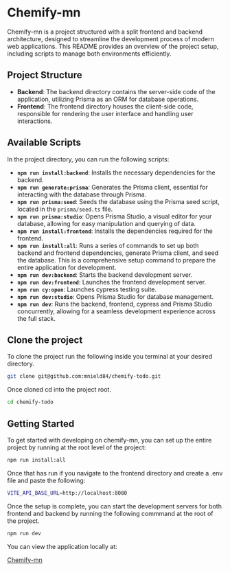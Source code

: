 # Chemify-mn

Chemify-mn is a project structured with a split frontend and backend architecture, designed to streamline the development process of modern web applications. This README provides an overview of the project setup, including scripts to manage both environments efficiently.

## Project Structure

- **Backend**: The backend directory contains the server-side code of the application, utilizing Prisma as an ORM for database operations.
- **Frontend**: The frontend directory houses the client-side code, responsible for rendering the user interface and handling user interactions.

## Available Scripts

In the project directory, you can run the following scripts:

- **`npm run install:backend`**: Installs the necessary dependencies for the backend.
- **`npm run generate:prisma`**: Generates the Prisma client, essential for interacting with the database through Prisma.
- **`npm run prisma:seed`**: Seeds the database using the Prisma seed script, located in the `prisma/seed.ts` file.
- **`npm run prisma:studio`**: Opens Prisma Studio, a visual editor for your database, allowing for easy manipulation and querying of data.
- **`npm run install:frontend`**: Installs the dependencies required for the frontend.
- **`npm run install:all`**: Runs a series of commands to set up both backend and frontend dependencies, generate Prisma client, and seed the database. This is a comprehensive setup command to prepare the entire application for development.
- **`npm run dev:backend`**: Starts the backend development server.
- **`npm run dev:frontend`**: Launches the frontend development server.
- **`npm run cy:open`**: Launches cypress testing suite.
- **`npm run dev:studio`**: Opens Prisma Studio for database management.
- **`npm run dev`**: Runs the backend, frontend, cypress and Prisma Studio concurrently, allowing for a seamless development experience across the full stack.

## Clone the project

To clone the project run the following inside you terminal at your desired directory.

```bash
git clone git@github.com:mnield84/chemify-todo.git
```

Once cloned cd into the project root.

```bash
cd chemify-todo
```

## Getting Started

To get started with developing on chemify-mn, you can set up the entire project by running at the root level of the project:

```bash
npm run install:all
```

Once that has run if you navigate to the frontend directory and create a .env file and paste the following:

```bash
VITE_API_BASE_URL=http://localhost:8080
```

Once the setup is complete, you can start the development servers for both frontend and backend by running the following commmand at the root of the project.

```bash
npm run dev
```

You can view the application locally at:

[Chemify-mn](http://localhost:5173 "Todos")
